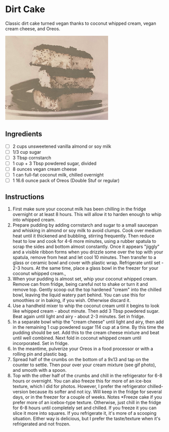 # Dirt Cake

Classic dirt cake turned vegan thanks to coconut whipped cream, vegan cream cheese, and Oreos. 

![Dirt Cake](pictures/dirt-cake.png)

## Ingredients

- [ ] 2 cups unsweetened vanilla almond or soy milk
- [ ] 1/3 cup sugar
- [ ] 3 Tbsp cornstarch
- [ ] 1 cup + 3 Tbsp powdered sugar, divided
- [ ] 8 ounces vegan cream cheese
- [ ] 1 can full-fat coconut milk, chilled overnight
- [ ] 1 16.6 ounce pack of Oreos (Double Stuf or regular)

## Instructions

1. First make sure your coconut milk has been chilling in the fridge overnight or at least 8 hours. This will allow it to harden enough to whip into whipped cream. 
2. Prepare pudding by adding cornstarch and sugar to a small saucepan and whisking in almond or soy milk to avoid clumps. Cook over medium heat until it thickened and bubbling, stirring frequently. Then reduce heat to low and cook for 4-6 more minutes, using a rubber spatula to scrap the sides and bottom almost constantly. Once it appears "jiggly" and a visible ribbon forms when you drizzle some over the top with your spatula, remove from heat and let cool 10 minutes. Then transfer to a glass or ceramic bowl and cover with plastic wrap. Refrigerate until set - 2-3 hours. At the same time, place a glass bowl in the freezer for your coconut whipped cream., 
3. When your pudding is almost set, whip your coconut whipped cream. Remove can from fridge, being careful not to shake or turn it and remove top. Gently scoop out the top hardened "cream" into the chilled bowl, leaving the liquid watery part behind. You can use this for smoothies or in baking, if you wish. Otherwise discard it. 
4. Use a handheld mixer to whip the coconut cream until it begins to look like whipped cream - about minute. Then add 3 Tbsp powdered sugar. Beat again until light and airy - about 2-3 minutes. Set in fridge. 
5. In a separate bowl whip the "cream cheese" until light and airy, then add in the remaining 1 cup powdered sugar 114 cup at a time. By this time the pudding should be set. Add this to the cream cheese mixture and beat until well combined. Next fold in coconut whipped cream until incorporated. Set in fridge. 
6. In the meantime, pulverize your Oreos in a food processor or with a rolling pin and plastic bag. 
7. Spread half of the crumbs on the bottom of a 9x13 and tap on the counter to settle. Then pour over your cream mixture (see gif photo), and smooth with a spoon. 
8. Top with the other half of the crumbs and chill in the refrigerator for 6-8 hours or overnight. You can also freeze this for more of an ice-box texture, which I did for photos. However, I prefer the refrigerator chilled-version because its softer and not icy. Will keep in the fridge for several days, or in the freezer for a couple of weeks. Notes *Freeze cake if you prefer more of an icebox-type texture. Otherwise, just chill in the fridge for 6-8 hours until completely set and chilled. If you freeze it you can slice it more into squares. If you refrigerate it, it's more of a scooping situation. Either way is delicious, but I prefer the taste/texture when it's refrigerated and not frozen. 